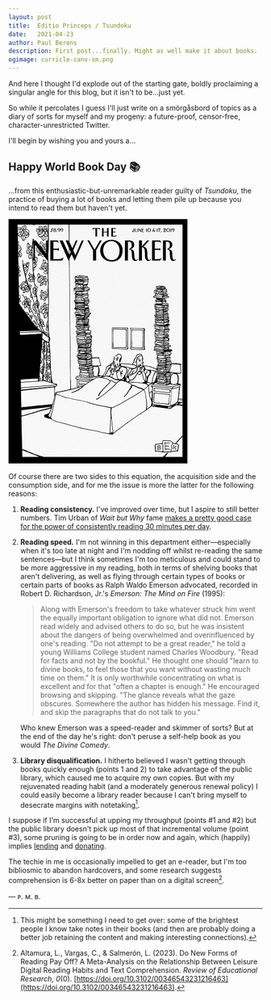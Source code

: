 ```yaml
---
layout: post
title:	Editio Princeps / Tsundoku
date:	2021-04-23
author:	Paul Berens
description: First post...finally. Might as well make it about books.
ogimage: curricle-canv-sm.png
---
```

And here I thought I'd explode out of the starting gate, boldly proclaiming a singular angle for this blog, but it isn't to be...just yet.

So while it percolates I guess I'll just write on a smörgåsbord of topics as a diary of sorts for myself and my progeny: a future-proof, censor-free, character-unrestricted Twitter.

I'll begin by wishing you and yours a...

## Happy World Book Day 📚

...from this enthusiastic-but-unremarkable reader guilty of *Tsundoku,* the practice of buying a lot of books and letting them pile up because you intend to read them but haven't yet.

![New Yorker Tsundoku](/assets/og/tsundoku.png "Bedtime Stories, by Bruce Eric Kaplan")

Of course there are two sides to this equation, the acquisition side and the consumption side, and for me the issue is more the latter for the following reasons:

1. **Reading consistency.** I've improved over time, but I aspire to still better numbers. Tim Urban of *Wait but Why* fame <a href="https://twitter.com/maxjoseph/status/1121086199983157250" target="_blank">makes a pretty good case for the power of consistently reading 30 minutes per day</a>.

2. **Reading speed.** I'm not winning in this department either—especially when it's too late at night and I'm nodding off whilst re-reading the same sentences—but I think sometimes I'm too meticulous and could stand to be more aggressive in my reading, both in terms of shelving books that aren't delivering, as well as flying through certain types of books or certain parts of books as Ralph Waldo Emerson advocated, recorded in Robert D. Richardson, Jr.'s *Emerson: The Mind on Fire* (1995):

	> Along with Emerson's freedom to take whatever struck him went the equally important obligation to ignore what did not. Emerson read widely and advised others to do so, but he was insistent about the dangers of being overwhelmed and overinfluenced by one's reading. "Do not attempt to be a great reader," he told a young Williams College student named Charles Woodbury. "Read for facts and not by the bookful." He thought one should "learn to divine books, to feel those that you want without wasting much time on them." It is only worthwhile concentrating on what is excellent and for that "often a chapter is enough." He encouraged browsing and skipping. "The glance reveals what the gaze obscures. Somewhere the author has hidden his message. Find it, and skip the paragraphs that do not talk to you."

	Who knew Emerson was a speed-reader and skimmer of sorts? But at the end of the day he's right: don't peruse a self-help book as you would *The Divine Comedy*.

3. **Library disqualification.** I hitherto believed I wasn't getting through books quickly enough (points 1 and 2) to take advantage of the public library, which caused me to acquire my own copies. But with my rejuvenated reading habit (and a moderately generous renewal policy) I could easily become a library reader because I can't bring myself to desecrate margins with notetaking[^1].

[^1]: This might be something I need to get over: some of the brightest people I know take notes in their books (and then are probably doing a better job retaining the content and making interesting connections).

I suppose if I'm successful at upping my throughput (points #1 and #2) but the public library doesn't pick up most of that incremental volume (point #3), some pruning is going to be in order now and again, which (happily) implies [lending](https://electricliterature.com/what-are-the-rules-for-lending-your-books-to-friends/) and [donating](https://littlefreelibrary.org).

The techie in me is occasionally impelled to get an e-reader, but I'm too bibliosmic to abandon hardcovers, and some research suggests comprehension is 6-8x better on paper than on a digital screen[^2].

[^2]: Altamura, L., Vargas, C., & Salmerón, L. (2023). Do New Forms of Reading Pay Off? A Meta-Analysis on the Relationship Between Leisure Digital Reading Habits and Text Comprehension. *Review of Educational Research, 0*(0). [https://doi.org/10.3102/00346543231216463](https://doi.org/10.3102/00346543231216463).

— ᴘ. ᴍ. ʙ.